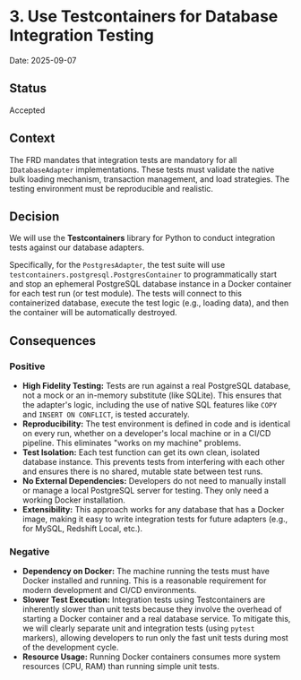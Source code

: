# 3. Use Testcontainers for Database Integration Testing

Date: 2025-09-07

## Status

Accepted

## Context

The FRD mandates that integration tests are mandatory for all `IDatabaseAdapter` implementations. These tests must validate the native bulk loading mechanism, transaction management, and load strategies. The testing environment must be reproducible and realistic.

## Decision

We will use the **Testcontainers** library for Python to conduct integration tests against our database adapters.

Specifically, for the `PostgresAdapter`, the test suite will use `testcontainers.postgresql.PostgresContainer` to programmatically start and stop an ephemeral PostgreSQL database instance in a Docker container for each test run (or test module). The tests will connect to this containerized database, execute the test logic (e.g., loading data), and then the container will be automatically destroyed.

## Consequences

### Positive

-   **High Fidelity Testing:** Tests are run against a real PostgreSQL database, not a mock or an in-memory substitute (like SQLite). This ensures that the adapter's logic, including the use of native SQL features like `COPY` and `INSERT ON CONFLICT`, is tested accurately.
-   **Reproducibility:** The test environment is defined in code and is identical on every run, whether on a developer's local machine or in a CI/CD pipeline. This eliminates "works on my machine" problems.
-   **Test Isolation:** Each test function can get its own clean, isolated database instance. This prevents tests from interfering with each other and ensures there is no shared, mutable state between test runs.
-   **No External Dependencies:** Developers do not need to manually install or manage a local PostgreSQL server for testing. They only need a working Docker installation.
-   **Extensibility:** This approach works for any database that has a Docker image, making it easy to write integration tests for future adapters (e.g., for MySQL, Redshift Local, etc.).

### Negative

-   **Dependency on Docker:** The machine running the tests must have Docker installed and running. This is a reasonable requirement for modern development and CI/CD environments.
-   **Slower Test Execution:** Integration tests using Testcontainers are inherently slower than unit tests because they involve the overhead of starting a Docker container and a real database service. To mitigate this, we will clearly separate unit and integration tests (using `pytest` markers), allowing developers to run only the fast unit tests during most of the development cycle.
-   **Resource Usage:** Running Docker containers consumes more system resources (CPU, RAM) than running simple unit tests.
